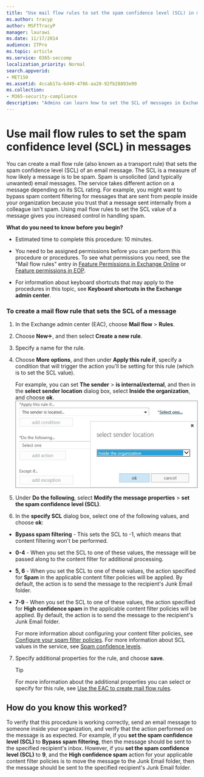 ```yaml
---
title: "Use mail flow rules to set the spam confidence level (SCL) in messages"
ms.author: tracyp
author: MSFTTracyP
manager: laurawi
ms.date: 11/17/2014
audience: ITPro
ms.topic: article
ms.service: O365-seccomp
localization_priority: Normal
search.appverid:
- MET150
ms.assetid: 4ccab17a-6d49-4786-aa28-92fb28893e99
ms.collection:
- M365-security-compliance
description: "Admins can learn how to set the SCL of messages in Exchange Online Protection."
---
```


# Use mail flow rules to set the spam confidence level (SCL) in messages

You can create a mail flow rule (also known as a transport rule) that sets the spam confidence level (SCL) of an email message. The SCL is a measure of how likely a message is to be spam. Spam is unsolicited (and typically unwanted) email messages. The service takes different action on a message depending on its SCL rating. For example, you might want to bypass spam content filtering for messages that are sent from people inside your organization because you trust that a message sent internally from a colleague isn't spam. Using mail flow rules to set the SCL value of a message gives you increased control in handling spam. 
  
 **What do you need to know before you begin?**
  
- Estimated time to complete this procedure: 10 minutes.
    
- You need to be assigned permissions before you can perform this procedure or procedures. To see what permissions you need, see the "Mail flow rules" entry in [Feature Permissions in Exchange Online](http://technet.microsoft.com/library/15073ce1-0917-403b-8839-02a2ebc96e16.aspx) or [Feature permissions in EOP](eop/feature-permissions-in-eop.md). 
    
- For information about keyboard shortcuts that may apply to the procedures in this topic, see **Keyboard shortcuts in the Exchange admin center**.
    
### To create a mail flow rule that sets the SCL of a message

1. In the Exchange admin center (EAC), choose **Mail flow** \> **Rules**.
    
2. Choose **New**![Add Icon](media/ITPro-EAC-AddIcon.gif), and then select **Create a new rule**.
    
3. Specify a name for the rule.
    
4. Choose **More options**, and then under **Apply this rule if**, specify a condition that will trigger the action you'll be setting for this rule (which is to set the SCL value).
    
    For example, you can set **The sender** \> **is internal/external**, and then in the **select sender location** dialog box, select **Inside the organization**, and choose **ok**.<br/>
    ![Select sender location](media/EOP-ETR-SetSCL-1.jpg)
  
5. Under **Do the following**, select **Modify the message properties** \> **set the spam confidence level (SCL)**.
  
6. In the **specify SCL** dialog box, select one of the following values, and choose **ok**:
    
  - **Bypass spam filtering** - This sets the SCL to -1, which means that content filtering won't be performed. 
    
  - **0-4** - When you set the SCL to one of these values, the message will be passed along to the content filter for additional processing. 
    
  - **5, 6** - When you set the SCL to one of these values, the action specified for **Spam** in the applicable content filter policies will be applied. By default, the action is to send the message to the recipient's Junk Email folder. 
    
  - **7-9** - When you set the SCL to one of these values, the action specified for **High confidence spam** in the applicable content filter policies will be applied. By default, the action is to send the message to the recipient's Junk Email folder. 
    
    For more information about configuring your content filter policies, see [Configure your spam filter policies](configure-your-spam-filter-policies.md). For more information about SCL values in the service, see [Spam confidence levels](spam-confidence-levels.md).
    
7. Specify additional properties for the rule, and choose **save**.
    
    > [!TIP]
    > For more information about the additional properties you can select or specify for this rule, see [Use the EAC to create mail flow rules](https://docs.microsoft.com/Exchange/policy-and-compliance/mail-flow-rules/mail-flow-rule-procedures#use-the-eac-to-create-mail-flow-rules). 
  
## How do you know this worked?

To verify that this procedure is working correctly, send an email message to someone inside your organization, and verify that the action performed on the message is as expected. For example, if you **set the spam confidence level (SCL)** to **Bypass spam filtering**, then the message should be sent to the specified recipient's inbox. However, if you **set the spam confidence level (SCL)** to **9**, and the **High confidence spam** action for your applicable content filter policies is to move the message to the Junk Email folder, then the message should be sent to the specified recipient's Junk Email folder. 
  

